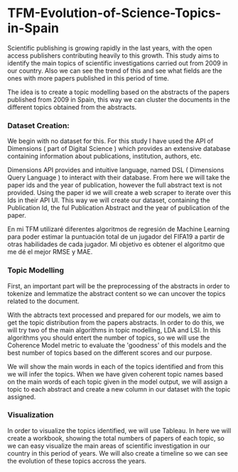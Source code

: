 # TFM-Evolution-of-Science-Topics-in-Spain


Scientific publishing is growing rapidly in the last years, with the open access publishers contributing heavily to this growth. This study aims to identify the main topics of scientific investigations carried out from 2009 in our country. Also we can see the trend of this and see what fields are the ones with more papers published in this period of time.

The idea is to create a topic modelling based on the abstracts of the papers published from 2009 in Spain, this way we can cluster the documents in the different topics obtained from the abstracts.

### Dataset Creation:

We begin with no dataset for this. For this study I have used the API of Dimensions ( part of Digital Science ) which provides an extensive database containing information about publications, institution, authors, etc. 

Dimensions API provides and intuitive language, named DSL ( Dimensions Query Language )  to interact with their database. From here we will take the paper ids and the year of publication, however the full abstract text is not provided. Using the paper id we will create a web scraper to iterate over this Ids in their API UI. This way we will create our dataset, containing the Publication Id, the ful Publication Abstract and the year of publication of the paper.

En mi TFM utilizaré diferentes algoritmos de regresión de Machine Learning para poder estimar la puntuación total de un jugador del FIFA19 a partir de otras habilidades de cada jugador. Mi objetivo es obtener el algoritmo que me dé el mejor RMSE y MAE.

### Topic Modelling

First, an important part will be the preprocessing of the abstracts in order to tokenize and lemmatize the abstract content so we can uncover the topics related to the document.

With the abtracts text processed and prepared for our models, we aim to get the topic distribution from the papers abstracts. In order to do this, we will try two of the main algorithms in topic modelling, LDA and LSI. In this algorithms you should entert the number of topics, so we will use the Coherence Model metric to evaluate the 'goodness' of this models and the best number of topics based on the different scores and our purpose. 

We will show the main words in each of the topics identified and from this we will infer the topics. When we have given coherent topic names based on the main words of each topic given in the model output, we will assign a topic to each abstract and create a new column in our dataset with the topic assigned.

### Visualization

In order to visualize the topics identified, we will use Tableau. In here we will create a workbook, showing the total numbers of papers of each topic, so we can easy visualize the main areas of scientific investigation in our country in this period of years. We will also create a timeline so we can see the evolution of these topics accross the years.


